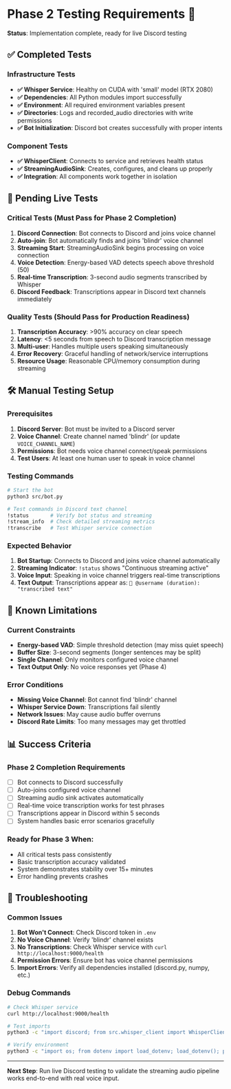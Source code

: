 # Phase 2 Testing Requirements 🧪

**Status**: Implementation complete, ready for live Discord testing

## ✅ Completed Tests

### Infrastructure Tests
- **✅ Whisper Service**: Healthy on CUDA with 'small' model (RTX 2080)
- **✅ Dependencies**: All Python modules import successfully  
- **✅ Environment**: All required environment variables present
- **✅ Directories**: Logs and recorded_audio directories with write permissions
- **✅ Bot Initialization**: Discord bot creates successfully with proper intents

### Component Tests  
- **✅ WhisperClient**: Connects to service and retrieves health status
- **✅ StreamingAudioSink**: Creates, configures, and cleans up properly
- **✅ Integration**: All components work together in isolation

## 🔄 Pending Live Tests

### Critical Tests (Must Pass for Phase 2 Completion)
1. **Discord Connection**: Bot connects to Discord and joins voice channel
2. **Auto-join**: Bot automatically finds and joins 'blindr' voice channel  
3. **Streaming Start**: StreamingAudioSink begins processing on voice connection
4. **Voice Detection**: Energy-based VAD detects speech above threshold (50)
5. **Real-time Transcription**: 3-second audio segments transcribed by Whisper
6. **Discord Feedback**: Transcriptions appear in Discord text channels immediately

### Quality Tests (Should Pass for Production Readiness)
1. **Transcription Accuracy**: >90% accuracy on clear speech
2. **Latency**: <5 seconds from speech to Discord transcription message
3. **Multi-user**: Handles multiple users speaking simultaneously  
4. **Error Recovery**: Graceful handling of network/service interruptions
5. **Resource Usage**: Reasonable CPU/memory consumption during streaming

## 🛠️ Manual Testing Setup

### Prerequisites
1. **Discord Server**: Bot must be invited to a Discord server
2. **Voice Channel**: Create channel named 'blindr' (or update `VOICE_CHANNEL_NAME`)
3. **Permissions**: Bot needs voice channel connect/speak permissions
4. **Test Users**: At least one human user to speak in voice channel

### Testing Commands
```bash
# Start the bot
python3 src/bot.py

# Test commands in Discord text channel
!status       # Verify bot status and streaming
!stream_info  # Check detailed streaming metrics  
!transcribe   # Test Whisper service connection
```

### Expected Behavior
1. **Bot Startup**: Connects to Discord and joins voice channel automatically
2. **Streaming Indicator**: `!status` shows "Continuous streaming active"
3. **Voice Input**: Speaking in voice channel triggers real-time transcriptions
4. **Text Output**: Transcriptions appear as: `🎤 @username (duration): "transcribed text"`

## 🚨 Known Limitations

### Current Constraints
- **Energy-based VAD**: Simple threshold detection (may miss quiet speech)
- **Buffer Size**: 3-second segments (longer sentences may be split)
- **Single Channel**: Only monitors configured voice channel
- **Text Output Only**: No voice responses yet (Phase 4)

### Error Conditions  
- **Missing Voice Channel**: Bot cannot find 'blindr' channel
- **Whisper Service Down**: Transcriptions fail silently
- **Network Issues**: May cause audio buffer overruns
- **Discord Rate Limits**: Too many messages may get throttled

## 📊 Success Criteria

### Phase 2 Completion Requirements
- [ ] Bot connects to Discord successfully
- [ ] Auto-joins configured voice channel  
- [ ] Streaming audio sink activates automatically
- [ ] Real-time voice transcription works for test phrases
- [ ] Transcriptions appear in Discord within 5 seconds
- [ ] System handles basic error scenarios gracefully

### Ready for Phase 3 When:
- All critical tests pass consistently
- Basic transcription accuracy validated
- System demonstrates stability over 15+ minutes
- Error handling prevents crashes

## 🔧 Troubleshooting

### Common Issues
1. **Bot Won't Connect**: Check Discord token in `.env`
2. **No Voice Channel**: Verify 'blindr' channel exists
3. **No Transcriptions**: Check Whisper service with `curl http://localhost:9000/health`
4. **Permission Errors**: Ensure bot has voice channel permissions
5. **Import Errors**: Verify all dependencies installed (discord.py, numpy, etc.)

### Debug Commands
```bash
# Check Whisper service
curl http://localhost:9000/health

# Test imports
python3 -c "import discord; from src.whisper_client import WhisperClient; print('OK')"

# Verify environment
python3 -c "import os; from dotenv import load_dotenv; load_dotenv(); print('Token:', 'OK' if os.getenv('DISCORD_BOT_TOKEN') else 'MISSING')"
```

---

**Next Step**: Run live Discord testing to validate the streaming audio pipeline works end-to-end with real voice input.